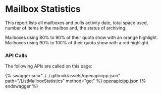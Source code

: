 # Mailbox Statistics

This report lists all mailboxes and pulls activity date, total space used, number of items in the mailbox and, the status of archiving.

Mailboxes using 80% to 90% of their quota show with an orange highlight. Mailboxes using 90% to 100% of their quota show with a red highlight.

### API Calls

The following APIs are called on this page:



{% swagger src="../../.gitbook/assets/openapicipp.json" path="/ListMailboxStatistics" method="get" %}
[openapicipp.json](../../.gitbook/assets/openapicipp.json)
{% endswagger %}
